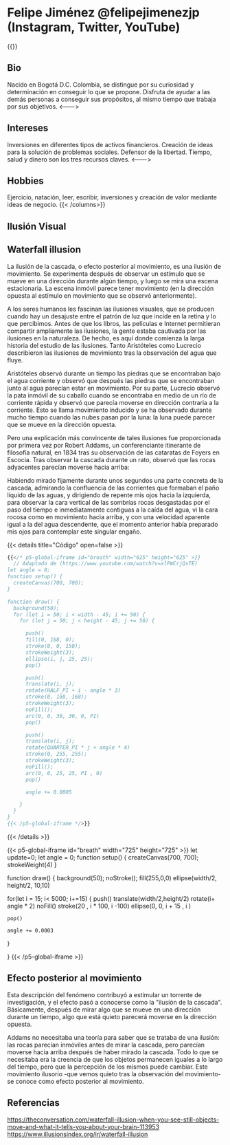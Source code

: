 # Felipe Jiménez @felipejimenezjp (Instagram, Twitter, YouTube)

{{<columns>}}
## Bio
Nacido en Bogotá D.C. Colombia, se distingue por su curiosidad y determinación en conseguir lo que se propone. Disfruta de ayudar a las demás personas a conseguir sus propósitos, al mismo tiempo que trabaja por sus objetivos.
<--->
## Intereses
Inversiones en diferentes tipos de activos financieros. Creación de ideas para la solución de problemas sociales. Defensor de la libertad. Tiempo, salud y dinero son los tres recursos claves.
<--->
## Hobbies
Ejercicio, natación, leer, escribir, inversiones y creación de valor mediante ideas de negocio.
{{< /columns>}}

## Ilusión Visual
## Waterfall illusion
La ilusión de la cascada, o efecto posterior al movimiento, es una ilusión de movimiento. Se experimenta después de observar un estímulo que se mueve en una dirección durante algún tiempo, y luego se mira una escena estacionaria. La escena inmóvil parece tener movimiento (en la dirección opuesta al estímulo en movimiento que se observó anteriormente).

A los seres humanos les fascinan las ilusiones visuales, que se producen cuando hay un desajuste entre el patrón de luz que incide en la retina y lo que percibimos. Antes de que los libros, las películas e Internet permitieran compartir ampliamente las ilusiones, la gente estaba cautivada por las ilusiones en la naturaleza. De hecho, es aquí donde comienza la larga historia del estudio de las ilusiones. Tanto Aristóteles como Lucrecio describieron las ilusiones de movimiento tras la observación del agua que fluye.

Aristóteles observó durante un tiempo las piedras que se encontraban bajo el agua corriente y observó que después las piedras que se encontraban junto al agua parecían estar en movimiento. Por su parte, Lucrecio observó la pata inmóvil de su caballo cuando se encontraba en medio de un río de corriente rápida y observó que parecía moverse en dirección contraria a la corriente. Esto se llama movimiento inducido y se ha observado durante mucho tiempo cuando las nubes pasan por la luna: la luna puede parecer que se mueve en la dirección opuesta.

Pero una explicación más convincente de tales ilusiones fue proporcionada por primera vez por Robert Addams, un conferenciante itinerante de filosofía natural, en 1834 tras su observación de las cataratas de Foyers en Escocia. Tras observar la cascada durante un rato, observó que las rocas adyacentes parecían moverse hacia arriba:

Habiendo mirado fijamente durante unos segundos una parte concreta de la cascada, admirando la confluencia de las corrientes que formaban el paño líquido de las aguas, y dirigiendo de repente mis ojos hacia la izquierda, para observar la cara vertical de las sombrías rocas desgastadas por el paso del tiempo e inmediatamente contiguas a la caída del agua, vi la cara rocosa como en movimiento hacia arriba, y con una velocidad aparente igual a la del agua descendente, que el momento anterior había preparado mis ojos para contemplar este singular engaño.


{{< details title="Código" open=false >}}
```js
{{</* p5-global-iframe id="breath" width="625" height="625" >}}
  // Adaptado de (https://www.youtube.com/watch?v=xlPWCrjQsTE)
let angle = 0;
function setup() {
  createCanvas(700, 700);
}

function draw() {
  background(50);
  for (let i = 50; i < width - 45; i += 50) {
    for (let j = 50; j < height - 45; j += 50) {

      push()
      fill(0, 168, 0);
      stroke(0, 0, 150);
      strokeWeight(3);
      ellipse(i, j, 25, 25);
      pop()

      push()
      translate(i, j);
      rotate(HALF_PI + i - angle * 3)
      stroke(0, 168, 168);
      strokeWeight(3);
      noFill();
      arc(0, 0, 30, 30, 0, PI)
      pop()

      push()
      translate(i, j);
      rotate(QUARTER_PI * j + angle * 4)
      stroke(0, 255, 255);
      strokeWeight(3);
      noFill();
      arc(0, 0, 25, 25, PI , 0)
      pop()

      angle += 0.0005

    }
  }
}
{{< /p5-global-iframe */>}}
```
{{< /details >}}

{{< p5-global-iframe id="breath" width="725" height="725" >}}
let update=0;
let angle = 0;
function setup() {
  createCanvas(700, 700);
  strokeWeight(4)
}

function draw() {
  background(50);
  noStroke();
  fill(255,0,0)
  ellipse(width/2, height/2, 10,10)
  
  for(let i = 15; i< 5000; i+=15)
  {
    push()
    translate(width/2,height/2)
    rotate(i+ angle * 2)
    noFill()
    stroke(20 , i * 100, i -100)
    ellipse(0, 0, i + 15 , i )
    
    pop()
    
    angle += 0.0003
  }
  
  
}
{{< /p5-global-iframe >}}

## Efecto posterior al movimiento
Esta descripción del fenómeno contribuyó a estimular un torrente de investigación, y el efecto pasó a conocerse como la "ilusión de la cascada". Básicamente, después de mirar algo que se mueve en una dirección durante un tiempo, algo que está quieto parecerá moverse en la dirección opuesta.

Addams no necesitaba una teoría para saber que se trataba de una ilusión: las rocas parecían inmóviles antes de mirar la cascada, pero parecían moverse hacia arriba después de haber mirado la cascada. Todo lo que se necesitaba era la creencia de que los objetos permanecen iguales a lo largo del tiempo, pero que la percepción de los mismos puede cambiar. Este movimiento ilusorio -que vemos quieto tras la observación del movimiento- se conoce como efecto posterior al movimiento.

## Referencias
https://theconversation.com/waterfall-illusion-when-you-see-still-objects-move-and-what-it-tells-you-about-your-brain-113953
https://www.illusionsindex.org/ir/waterfall-illusion
